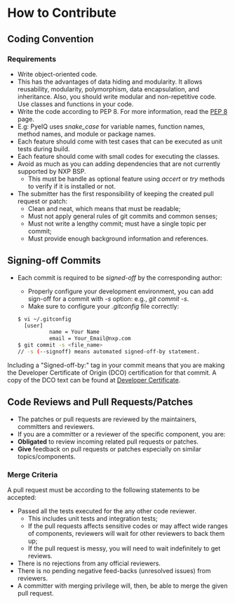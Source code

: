 # How to Contribute

## Coding Convention

### Requirements

* Write object-oriented code.
 * This has the advantages of data hiding and modularity. It allows reusability, modularity, polymorphism, data encapsulation, and inheritance. Also, you should write modular and non-repetitive code. Use classes and functions in your code.
* Write the code according to PEP 8. For more information, read the [PEP 8](https://www.python.org/dev/peps/pep-0008/) page.
 * E.g: PyeIQ uses *snake_case* for variable names, function names, method names, and module or package names.
* Each feature should come with test cases that can be executed as unit tests during build.
* Each feature should come with small codes for executing the classes.
* Avoid as much as you can adding dependencies that are not currently supported by NXP BSP.
  * This must be handle as optional feature using _accert_ or _try_ methods to verify if it is installed or not.
* The submitter has the first responsibility of keeping the created pull request or patch:
  - Clean and neat, which means that must be readable;
  - Must not apply general rules of git commits and common senses;
  - Must not write a lengthy commit; must have a single topic per commit;
  - Must provide enough background information and references.

## Signing-off Commits

* Each commit is required to be *signed-off* by the corresponding author:

  * Properly configure your development environment, you can add sign-off for a
commit with *-s* option: e.g., *git commit -s*.
  * Make sure to configure your *.gitconfig* file correctly:
  ```bash
  $ vi ~/.gitconfig
    [user]
            name = Your Name
            email = Your_Email@nxp.com
  $ git commit -s <file_name>
  // -s (--signoff) means automated signed-off-by statement.
  ```
Including a "Signed-off-by:" tag in your commit means that you are making the Developer Certificate of Origin (DCO) certification for that commit. A copy of the DCO text can be found at [Developer Certificate](https://developercertificate.org/).

## Code Reviews and Pull Requests/Patches

* The patches or pull requests are reviewed by the maintainers, committers and reviewers.
* If you are a committer or a reviewer of the specific component, you are:
 * **Obligated** to review incoming related pull requests or patches.
 * **Give** feedback on pull requests or patches especially on similar topics/components.

### Merge Criteria

A pull request must be according to the following statements to be accepted:
* Passed all the tests executed for the any other code reviewer.
    - This includes unit tests and integration tests;
    - If the pull requests affects sensitive codes or may affect wide ranges of
    components, reviewers will wait for other reviewers to back them up;
    - If the pull request is messy, you will need to wait indefinitely to get reviews.
* There is no rejections from any official reviewers.
* There is no pending negative feed-backs (unresolved issues) from reviewers.
* A committer with merging privilege will, then, be able to merge the given pull request.
